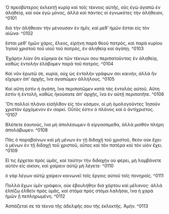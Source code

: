 Ὁ πρεσβύτερος ἐκλεκτῇ κυρίᾳ καὶ τοῖς τέκνοις αὐτῆς, οὓς ἐγὼ ἀγαπῶ ἐν ἀληθείᾳ, καὶ οὐκ ἐγὼ μόνος, ἀλλὰ καὶ πάντες οἱ ἐγνωκότες τὴν ἀλήθειαν, ^0101

διὰ τὴν ἀλήθειαν τὴν μένουσαν ἐν ἡμῖν, καὶ μεθ’ ἡμῶν ἔσται εἰς τὸν αἰῶνα· ^0102

ἔσται μεθ’ ἡμῶν χάρις, ἔλεος, εἰρήνη παρὰ θεοῦ πατρός, καὶ παρὰ κυρίου Ἰησοῦ χριστοῦ τοῦ υἱοῦ τοῦ πατρός, ἐν ἀληθείᾳ καὶ ἀγάπῃ. ^0103

Ἐχάρην λίαν ὅτι εὕρηκα ἐκ τῶν τέκνων σου περιπατοῦντας ἐν ἀληθείᾳ, καθὼς ἐντολὴν ἐλάβομεν παρὰ τοῦ πατρός. ^0104

Καὶ νῦν ἐρωτῶ σε, κυρία, οὐχ ὡς ἐντολὴν γράφων σοι καινήν, ἀλλὰ ἣν εἴχομεν ἀπ’ ἀρχῆς, ἵνα ἀγαπῶμεν ἀλλήλους. ^0105

Καὶ αὕτη ἐστὶν ἡ ἀγάπη, ἵνα περιπατῶμεν κατὰ τὰς ἐντολὰς αὐτοῦ. Αὕτη ἐστὶν ἡ ἐντολή, καθὼς ἠκούσατε ἀπ’ ἀρχῆς, ἵνα ἐν αὐτῇ περιπατῆτε. ^0106

Ὅτι πολλοὶ πλάνοι εἰσῆλθον εἰς τὸν κόσμον, οἱ μὴ ὁμολογοῦντες Ἰησοῦν χριστὸν ἐρχόμενον ἐν σαρκί. Οὗτός ἐστιν ὁ πλάνος καὶ ὁ ἀντίχριστος. ^0107

Βλέπετε ἑαυτούς, ἵνα μὴ ἀπολέσωμεν ἃ εἰργασάμεθα, ἀλλὰ μισθὸν πλήρη ἀπολάβωμεν. ^0108

Πᾶς ὁ παραβαίνων καὶ μὴ μένων ἐν τῇ διδαχῇ τοῦ χριστοῦ, θεὸν οὐκ ἔχει· ὁ μένων ἐν τῇ διδαχῇ τοῦ χριστοῦ, οὗτος καὶ τὸν πατέρα καὶ τὸν υἱὸν ἔχει. ^0109

Εἴ τις ἔρχεται πρὸς ὑμᾶς, καὶ ταύτην τὴν διδαχὴν οὐ φέρει, μὴ λαμβάνετε αὐτὸν εἰς οἰκίαν, καὶ χαίρειν αὐτῷ μὴ λέγετε· ^0110

ὁ γὰρ λέγων αὐτῷ χαίρειν κοινωνεῖ τοῖς ἔργοις αὐτοῦ τοῖς πονηροῖς. ^0111

Πολλὰ ἔχων ὑμῖν γράφειν, οὐκ ἐβουλήθην διὰ χάρτου καὶ μέλανος· ἀλλὰ ἐλπίζω ἐλθεῖν πρὸς ὑμᾶς, καὶ στόμα πρὸς στόμα λαλῆσαι, ἵνα ἡ χαρὰ ἡμῶν ᾖ πεπληρωμένη. ^0112

Ἀσπάζεταί σε τὰ τέκνα τῆς ἀδελφῆς σου τῆς ἐκλεκτῆς. Ἀμήν. ^0113

